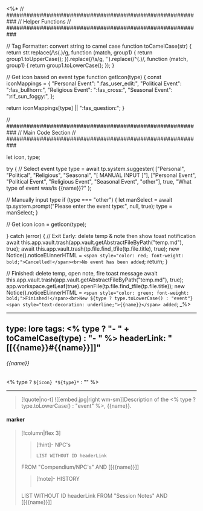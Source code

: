 <%*
// ###########################################################
//                        Helper Functions
// ###########################################################

// Tag Formatter: convert string to camel case
function toCamelCase(str) {
  return str.replace(/\s(.)/g, function (match, group1) {
    return group1.toUpperCase();
  }).replace(/\s/g, '').replace(/^(.)/, function (match, group1) {
    return group1.toLowerCase();
  });
}

// Get icon based on event type
function getIcon(type) {
  const iconMappings = {
    "Personal Event": ":fas_user_edit:",
    "Political Event": ":fas_bullhorn:",
    "Religious Event": ":fas_cross:",
    "Seasonal Event": ":rif_sun_foggy:",
  };

  return iconMappings[type] || ":fas_question:";
}

// ###########################################################
//                        Main Code Section
// ###########################################################

let icon, type;

try {
  // Select event type
  type = await tp.system.suggester(
    ["Personal", "Political", "Religious", "Seasonal", "[ MANUAL INPUT ]"],
    ["Personal Event", "Political Event", "Religious Event", "Seasonal Event", "other"],
    true,
    "What type of event was/is {{name}}?"
  );

  // Manually input type
  if (type === "other") {
    let manSelect = await tp.system.prompt("Please enter the event type:", null, true);
    type = manSelect;
  }

  // Get icon
  icon = getIcon(type);
  
} catch (error) {
  // Exit Early: delete temp & note then show toast notification
  await this.app.vault.trash(app.vault.getAbstractFileByPath("temp.md"), true);
  await this.app.vault.trash(tp.file.find_tfile(tp.file.title), true);
  new Notice().noticeEl.innerHTML = `<span style="color: red; font-weight: bold;">Cancelled!</span><br>No event has been added`;
  return;
}

// Finished: delete temp, open note, fire toast message
await this.app.vault.trash(app.vault.getAbstractFileByPath("temp.md"), true);
app.workspace.getLeaf(true).openFile(tp.file.find_tfile(tp.file.title));
new Notice().noticeEl.innerHTML = `<span style="color: green; font-weight: bold;">Finished!</span><br>New ${type ? type.toLowerCase() : "event"} <span style="text-decoration: underline;">{{name}}</span> added`;
_%>

---
type: lore
tags:
<% type ? "- " + toCamelCase(type) : "- " %>
headerLink: "[[{{name}}#{{name}}]]"
---

###### {{name}}
<span class="sub2"><% type ? `${icon} *${type}*` : "" %></span>
___

> [!quote|no-t]
>![[embed.jpg|right wm-sm]]Description of the <% type ? type.toLowerCase() : "event" %>, {{name}}.
<span class="clearfix"></span>

#### marker
> [!column|flex 3]
>>[!hint]- NPC's
>>```dataview
>>LIST WITHOUT ID headerLink
>FROM "Compendium/NPC's" AND [[{{name}}]]
>
>>[!note]- HISTORY
>>```dataview
>LIST WITHOUT ID headerLink
>FROM "Session Notes" AND [[{{name}}]]